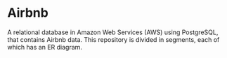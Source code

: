 # Airbnb
A relational database in Amazon Web Services (AWS) using PostgreSQL, that contains Airbnb data. 
This repository is divided in segments, each of which has an ER diagram. 
